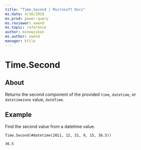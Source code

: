 ```yaml
---
title: "Time.Second | Microsoft Docs"
ms.date: 4/16/2018
ms.prod: power-query
ms.reviewer: owend
ms.topic: reference
author: minewiskan
ms.author: owend
manager: kfile
---
```

# Time.Second

  
## About  
Returns the second component of the provided `time`, `datetime`, or `datetimezone` value, `dateTime`.

  
  
## Example  

Find the second value from a datetime value.

```powerquery-m
Time.Second(#datetime(2011, 12, 31, 9, 15, 36.5))
```

`36.5`
